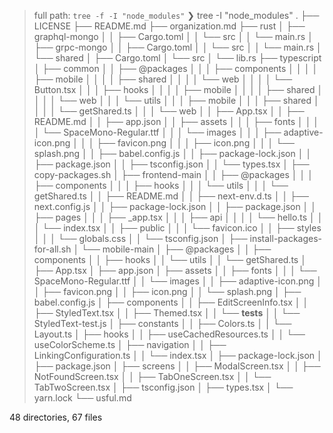 > full path: `tree -f -I "node_modules"`
❯ tree -I "node_modules"
.
├── LICENSE
├── README.md
├── organization.md
├── rust
│   ├── graphql-mongo
│   │   ├── Cargo.toml
│   │   └── src
│   │       └── main.rs
│   ├── grpc-mongo
│   │   ├── Cargo.toml
│   │   └── src
│   │       └── main.rs
│   └── shared
│       ├── Cargo.toml
│       └── src
│           └── lib.rs
├── typescript
│   ├── common
│   │   ├── @packages
│   │   │   ├── components
│   │   │   │   ├── mobile
│   │   │   │   ├── shared
│   │   │   │   └── web
│   │   │   │       └── Button.tsx
│   │   │   ├── hooks
│   │   │   │   ├── mobile
│   │   │   │   ├── shared
│   │   │   │   └── web
│   │   │   └── utils
│   │   │       ├── mobile
│   │   │       ├── shared
│   │   │       │   └── getShared.ts
│   │   │       └── web
│   │   ├── App.tsx
│   │   ├── README.md
│   │   ├── app.json
│   │   ├── assets
│   │   │   ├── fonts
│   │   │   │   └── SpaceMono-Regular.ttf
│   │   │   └── images
│   │   │       ├── adaptive-icon.png
│   │   │       ├── favicon.png
│   │   │       ├── icon.png
│   │   │       └── splash.png
│   │   ├── babel.config.js
│   │   ├── package-lock.json
│   │   ├── package.json
│   │   ├── tsconfig.json
│   │   └── types.tsx
│   ├── copy-packages.sh
│   ├── frontend-main
│   │   ├── @packages
│   │   │   ├── components
│   │   │   ├── hooks
│   │   │   └── utils
│   │   │       └── getShared.ts
│   │   ├── README.md
│   │   ├── next-env.d.ts
│   │   ├── next.config.js
│   │   ├── package-lock.json
│   │   ├── package.json
│   │   ├── pages
│   │   │   ├── _app.tsx
│   │   │   ├── api
│   │   │   │   └── hello.ts
│   │   │   └── index.tsx
│   │   ├── public
│   │   │   └── favicon.ico
│   │   ├── styles
│   │   │   └── globals.css
│   │   └── tsconfig.json
│   ├── install-packages-for-all.sh
│   └── mobile-main
│       ├── @packages
│       │   ├── components
│       │   ├── hooks
│       │   └── utils
│       │       └── getShared.ts
│       ├── App.tsx
│       ├── app.json
│       ├── assets
│       │   ├── fonts
│       │   │   └── SpaceMono-Regular.ttf
│       │   └── images
│       │       ├── adaptive-icon.png
│       │       ├── favicon.png
│       │       ├── icon.png
│       │       └── splash.png
│       ├── babel.config.js
│       ├── components
│       │   ├── EditScreenInfo.tsx
│       │   ├── StyledText.tsx
│       │   ├── Themed.tsx
│       │   └── __tests__
│       │       └── StyledText-test.js
│       ├── constants
│       │   ├── Colors.ts
│       │   └── Layout.ts
│       ├── hooks
│       │   ├── useCachedResources.ts
│       │   └── useColorScheme.ts
│       ├── navigation
│       │   ├── LinkingConfiguration.ts
│       │   └── index.tsx
│       ├── package-lock.json
│       ├── package.json
│       ├── screens
│       │   ├── ModalScreen.tsx
│       │   ├── NotFoundScreen.tsx
│       │   ├── TabOneScreen.tsx
│       │   └── TabTwoScreen.tsx
│       ├── tsconfig.json
│       ├── types.tsx
│       └── yarn.lock
└── usful.md

48 directories, 67 files